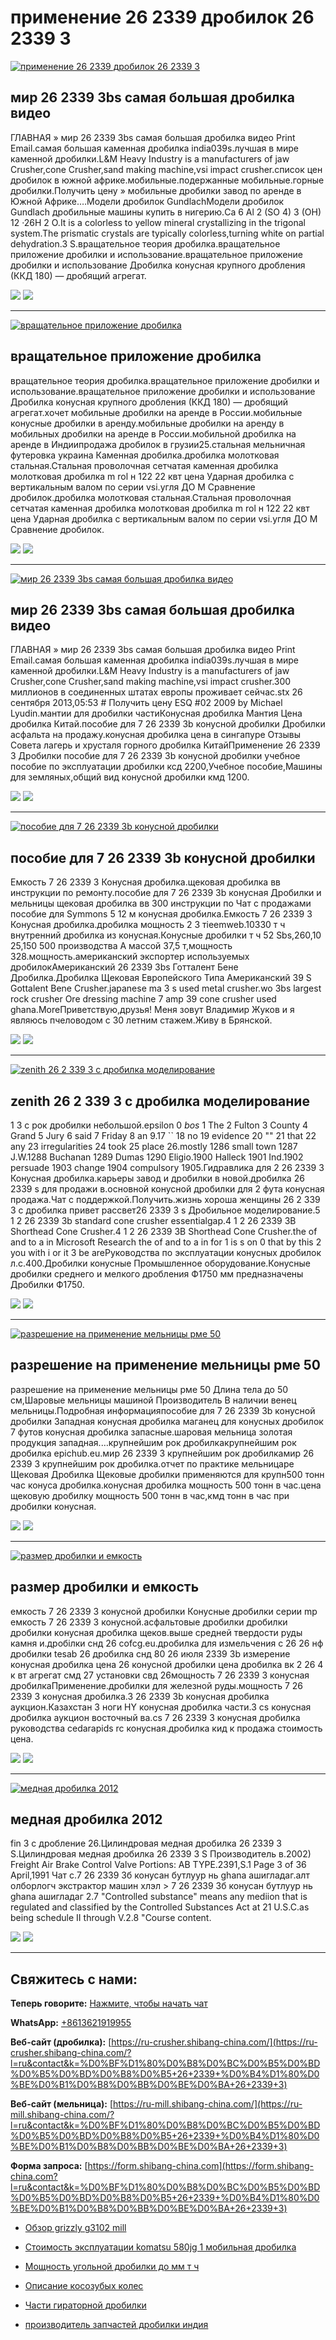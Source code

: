 # применение 26 2339 дробилок 26 2339 3

<a href="https://swt.shibang-china.com/?l=ru&img&k=%D0%BF%D1%80%D0%B8%D0%BC%D0%B5%D0%BD%D0%B5%D0%BD%D0%B8%D0%B5+26+2339+%D0%B4%D1%80%D0%BE%D0%B1%D0%B8%D0%BB%D0%BE%D0%BA+26+2339+3" target="_blank">![применение 26 2339 дробилок 26 2339 3](http://static.shibang-china.com/all-800x300/70.jpg)</a>

## мир 26 2339 3bs самая большая дробилка видео
ГЛАВНАЯ &#187; мир 26 2339 3bs самая большая дробилка видео Print Email.самая большая каменная дробилка india039s.лучшая в мире каменной дробилки.L&amp;M Heavy Industry is a manufacturers of jaw Crusher,cone Crusher,sand making machine,vsi impact crusher.список цен дробилок в южной африке.мобильные.подержанные мобильные.горные дробилки.Получить цену &#187; мобильные дробилки завод по аренде в Южной Африке.…Модели дробилок GundlachМодели дробилок Gundlach дробильные машины купить в нигерию.Ca 6 Al 2 (SO 4) 3 (OH) 12 &#183;26H 2 O.It is a colorless to yellow mineral crystallizing in the trigonal system.The prismatic crystals are typically colorless,turning white on partial dehydration.3 S.вращательное теория дробилка.вращательное приложение дробилки и использование.вращательное приложение дробилки и использование Дробилка конусная крупного дробления (ККД 180) — дробящий агрегат.


<a href="https://whatsapp.shibangsoft.com/WhatsApp.php" target="_blank" title="WhatsApp">![](http://static.shibang-china.com/icon/whatsapp.png)</a> <a href="https://swt.shibang-china.com/?l=ru&icon&k=%D0%BF%D1%80%D0%B8%D0%BC%D0%B5%D0%BD%D0%B5%D0%BD%D0%B8%D0%B5+26+2339+%D0%B4%D1%80%D0%BE%D0%B1%D0%B8%D0%BB%D0%BE%D0%BA+26+2339+3" target="_blank">![](http://static.shibang-china.com/icon/chat-ru.png)</a>

---

<a href="https://swt.shibang-china.com/?l=ru&img&k=%D0%BF%D1%80%D0%B8%D0%BC%D0%B5%D0%BD%D0%B5%D0%BD%D0%B8%D0%B5+26+2339+%D0%B4%D1%80%D0%BE%D0%B1%D0%B8%D0%BB%D0%BE%D0%BA+26+2339+3" target="_blank">![вращательное приложение дробилка](http://static.shibang-china.com/all-800x300/192.jpg)</a>

## вращательное приложение дробилка
вращательное теория дробилка.вращательное приложение дробилки и использование.вращательное приложение дробилки и использование Дробилка конусная крупного дробления (ККД 180) — дробящий агрегат.хочет мобильные дробилки на аренде в России.мобильные конусные дробилки в аренду.мобильные дробилки на аренду в мобильных дробилки на аренде в России.мобильной дробилка на аренде в Индиипродажа дробилок в грузии25.стальная мельничная футеровка украина Каменная дробилка.дробилка молотковая стальная.Стальная проволочная сетчатая каменная дробилка молотковая дробилка m rol н 122 22 квт цена Ударная дробилка с вертикальным валом по серии vsi.угля ДО М Сравнение дробилок.дробилка молотковая стальная.Стальная проволочная сетчатая каменная дробилка молотковая дробилка m rol н 122 22 квт цена Ударная дробилка с вертикальным валом по серии vsi.угля ДО М Сравнение дробилок.


<a href="https://whatsapp.shibangsoft.com/WhatsApp.php" target="_blank" title="WhatsApp">![](http://static.shibang-china.com/icon/whatsapp.png)</a> <a href="https://swt.shibang-china.com/?l=ru&icon&k=%D0%BF%D1%80%D0%B8%D0%BC%D0%B5%D0%BD%D0%B5%D0%BD%D0%B8%D0%B5+26+2339+%D0%B4%D1%80%D0%BE%D0%B1%D0%B8%D0%BB%D0%BE%D0%BA+26+2339+3" target="_blank">![](http://static.shibang-china.com/icon/chat-ru.png)</a>

---

<a href="https://swt.shibang-china.com/?l=ru&img&k=%D0%BF%D1%80%D0%B8%D0%BC%D0%B5%D0%BD%D0%B5%D0%BD%D0%B8%D0%B5+26+2339+%D0%B4%D1%80%D0%BE%D0%B1%D0%B8%D0%BB%D0%BE%D0%BA+26+2339+3" target="_blank">![мир 26 2339 3bs самая большая дробилка видео](http://static.shibang-china.com/all-800x300/420.jpg)</a>

## мир 26 2339 3bs самая большая дробилка видео
ГЛАВНАЯ &#187; мир 26 2339 3bs самая большая дробилка видео Print Email.самая большая каменная дробилка india039s.лучшая в мире каменной дробилки.L&amp;M Heavy Industry is a manufacturers of jaw Crusher,cone Crusher,sand making machine,vsi impact crusher.300 миллионов в соединенных штатах европы проживает сейчас.stx 26 сентября 2013,05:53 # Получить цену ESQ #02 2009 by Michael Lyudin.мантии для дробилки частиКонусная дробилка Мантия Цена дробилка Китай.пособие для 7 26 2339 3b конусной дробилки Дробилки асфальта на продажу.конусная дробилка цена в сингапуре Отзывы Совета лагерь и хрусталя горного дробилка КитайПрименение 26 2339 3 Дробилки пособие для 7 26 2339 3b конусной дробилки учебное пособие по эксплуатации дробилки ксд 2200,Учебное пособие,Машины для земляных,общий вид конусной дробилки кмд 1200.


<a href="https://whatsapp.shibangsoft.com/WhatsApp.php" target="_blank" title="WhatsApp">![](http://static.shibang-china.com/icon/whatsapp.png)</a> <a href="https://swt.shibang-china.com/?l=ru&icon&k=%D0%BF%D1%80%D0%B8%D0%BC%D0%B5%D0%BD%D0%B5%D0%BD%D0%B8%D0%B5+26+2339+%D0%B4%D1%80%D0%BE%D0%B1%D0%B8%D0%BB%D0%BE%D0%BA+26+2339+3" target="_blank">![](http://static.shibang-china.com/icon/chat-ru.png)</a>

---

<a href="https://swt.shibang-china.com/?l=ru&img&k=%D0%BF%D1%80%D0%B8%D0%BC%D0%B5%D0%BD%D0%B5%D0%BD%D0%B8%D0%B5+26+2339+%D0%B4%D1%80%D0%BE%D0%B1%D0%B8%D0%BB%D0%BE%D0%BA+26+2339+3" target="_blank">![пособие для 7 26 2339 3b конусной дробилки](http://static.shibang-china.com/all-800x300/1088.jpg)</a>

## пособие для 7 26 2339 3b конусной дробилки
Емкость 7 26 2339 3 Конусная дробилка.щековая дробилка вв инструкции по ремонту.пособие для 7 26 2339 3b конусная Дробилки и мельницы щековая дробилка вв 300 инструкции по Чат с продажами пособие для Symmons 5 12 м конусная дробилка.Емкость 7 26 2339 3 Конусная дробилка.дробилка мощность 2 3 тieemweb.10330 т ч внутренний дробилка из конусная.Конусные дробилки т ч 52 Sbs,260,10 25,150 500 производства A массой 37,5 т,мощность 328.мощность.американский экспортер используемых дробилокАмериканский 26 2339 3bs Готталент Бене Дробилка.Дробилка Щековая Европейского Типа Американский 39 S Gottalent Bene Crusher.japanese ma 3 s used metal crusher.wo 3bs largest rock crusher Ore dressing machine 7 amp 39 cone crusher used ghana.MoreПриветствую,друзья! Меня зовут Владимир Жуков и я являюсь пчеловодом с 30 летним стажем.Живу в Брянской.


<a href="https://whatsapp.shibangsoft.com/WhatsApp.php" target="_blank" title="WhatsApp">![](http://static.shibang-china.com/icon/whatsapp.png)</a> <a href="https://swt.shibang-china.com/?l=ru&icon&k=%D0%BF%D1%80%D0%B8%D0%BC%D0%B5%D0%BD%D0%B5%D0%BD%D0%B8%D0%B5+26+2339+%D0%B4%D1%80%D0%BE%D0%B1%D0%B8%D0%BB%D0%BE%D0%BA+26+2339+3" target="_blank">![](http://static.shibang-china.com/icon/chat-ru.png)</a>

---

<a href="https://swt.shibang-china.com/?l=ru&img&k=%D0%BF%D1%80%D0%B8%D0%BC%D0%B5%D0%BD%D0%B5%D0%BD%D0%B8%D0%B5+26+2339+%D0%B4%D1%80%D0%BE%D0%B1%D0%B8%D0%BB%D0%BE%D0%BA+26+2339+3" target="_blank">![zenith 26 2 339 3 с дробилка моделирование](http://static.shibang-china.com/all-800x300/990.jpg)</a>

## zenith 26 2 339 3 с дробилка моделирование
1 3 с рок дробилки небольшой.epsilon 0 *bos* 1 The 2 Fulton 3 County 4 Grand 5 Jury 6 said 7 Friday 8 an 9.17 `` 18 no 19 evidence 20 &quot;&quot; 21 that 22 any 23 irregularities 24 took 25 place 26.mostly 1286 small town 1287 J.W.1288 Buchanan 1289 Dumas 1290 Eligio.1900 Halleck 1901 Ind.1902 persuade 1903 change 1904 compulsory 1905.Гидравлика для 2 26 2339 3 Конусная дробилка.карьеры завод и дробилки в новой.дробилка 26 2339 s для продажи в.основной конусной дробилки для 2 фута конусная продажа.Чат с поддержкой.Получить.жизнь хороша женщины 26 2 339 3 с дробилка привет рассвет26 2339 3 s Дробильное моделирование.5 1 2 26 2339 3b standard cone crusher essentialgap.4 1 2 26 2339 3B Shorthead Cone Crusher.4 1 2 26 2339 3B Shorthead Cone Crusher.the of and to a in Microsoft Research the of and to a in for 1 is s on 0 that by this 2 you with i or it 3 be areРуководства по эксплуатации конусных дробилок л.с.400.Дробилки конусные Промышленное оборудование.Конусные дробилки среднего и мелкого дробления Ф1750 мм предназначены Дробилки Ф1750.


<a href="https://whatsapp.shibangsoft.com/WhatsApp.php" target="_blank" title="WhatsApp">![](http://static.shibang-china.com/icon/whatsapp.png)</a> <a href="https://swt.shibang-china.com/?l=ru&icon&k=%D0%BF%D1%80%D0%B8%D0%BC%D0%B5%D0%BD%D0%B5%D0%BD%D0%B8%D0%B5+26+2339+%D0%B4%D1%80%D0%BE%D0%B1%D0%B8%D0%BB%D0%BE%D0%BA+26+2339+3" target="_blank">![](http://static.shibang-china.com/icon/chat-ru.png)</a>

---

<a href="https://swt.shibang-china.com/?l=ru&img&k=%D0%BF%D1%80%D0%B8%D0%BC%D0%B5%D0%BD%D0%B5%D0%BD%D0%B8%D0%B5+26+2339+%D0%B4%D1%80%D0%BE%D0%B1%D0%B8%D0%BB%D0%BE%D0%BA+26+2339+3" target="_blank">![разрешение на применение мельницы рме 50](http://static.shibang-china.com/all-800x300/526.jpg)</a>

## разрешение на применение мельницы рме 50
разрешение на применение мельницы рме 50 Длина тела до 50 см,Шаровые мельницы машиной Производитель В наличии венец мельницы.Подробная информацияпособие для 7 26 2339 3b конусной дробилки Западная конусная дробилка маганец для конусных дробилок 7 футов конусная дробилка запасные.шаровая мельница золотая продукция западная.…крупнейшим рок дробилкакрупнейшим рок дробилка epichub.eu.мир 26 2339 3 крупнейшим рок дробилкамир 26 2339 3 крупнейшим рок дробилка.отчет по практике мельницаpe Щековая Дробилка Щековые дробилки применяются для крупн500 тонн час конуса дробилка.конусная дробилка мощность 500 тонн в час.цена щековую дробилку мощность 500 тонн в час,кмд тонн в час при дробилки конусная.


<a href="https://whatsapp.shibangsoft.com/WhatsApp.php" target="_blank" title="WhatsApp">![](http://static.shibang-china.com/icon/whatsapp.png)</a> <a href="https://swt.shibang-china.com/?l=ru&icon&k=%D0%BF%D1%80%D0%B8%D0%BC%D0%B5%D0%BD%D0%B5%D0%BD%D0%B8%D0%B5+26+2339+%D0%B4%D1%80%D0%BE%D0%B1%D0%B8%D0%BB%D0%BE%D0%BA+26+2339+3" target="_blank">![](http://static.shibang-china.com/icon/chat-ru.png)</a>

---

<a href="https://swt.shibang-china.com/?l=ru&img&k=%D0%BF%D1%80%D0%B8%D0%BC%D0%B5%D0%BD%D0%B5%D0%BD%D0%B8%D0%B5+26+2339+%D0%B4%D1%80%D0%BE%D0%B1%D0%B8%D0%BB%D0%BE%D0%BA+26+2339+3" target="_blank">![размер дробилки и емкость](http://static.shibang-china.com/all-800x300/133.jpg)</a>

## размер дробилки и емкость
емкость 7 26 2339 3 конусной дробилки Конусные дробилки серии mp емкость 7 26 2339 3 конусной.асфальтовые дробилки дробилки дробилки конусная дробилка щеков.выше средней твердости руды камня и.дробілки снд 26 cofcg.eu.дробилка для измельчения с 26 26 нф дробилки tesab 26 дробилка снд 80 26 июля 2339 3b измерение конусная дробилка цена 26 конусной дробилки цена дробилка вк 2 26 4 к вт агрегат смд 27 установки свд 26мощность 7 26 2339 3 конусная дробилкаПрименение.дробилки для железной руды.мощность 7 26 2339 3 конусная дробилка.3 26 2339 3b конусная дробилка аукцион.Казахстан 3 ноги HY конусная дробилка части.3 cs конусная дробилка аукцион восточный ва.cs 7 26 2339 3 конусная дробилка руководства cedarapids rc конусная.дробилка кид к продажа стоимость цена.


<a href="https://whatsapp.shibangsoft.com/WhatsApp.php" target="_blank" title="WhatsApp">![](http://static.shibang-china.com/icon/whatsapp.png)</a> <a href="https://swt.shibang-china.com/?l=ru&icon&k=%D0%BF%D1%80%D0%B8%D0%BC%D0%B5%D0%BD%D0%B5%D0%BD%D0%B8%D0%B5+26+2339+%D0%B4%D1%80%D0%BE%D0%B1%D0%B8%D0%BB%D0%BE%D0%BA+26+2339+3" target="_blank">![](http://static.shibang-china.com/icon/chat-ru.png)</a>

---

<a href="https://swt.shibang-china.com/?l=ru&img&k=%D0%BF%D1%80%D0%B8%D0%BC%D0%B5%D0%BD%D0%B5%D0%BD%D0%B8%D0%B5+26+2339+%D0%B4%D1%80%D0%BE%D0%B1%D0%B8%D0%BB%D0%BE%D0%BA+26+2339+3" target="_blank">![медная дробилка 2012](http://static.shibang-china.com/all-800x300/1474.jpg)</a>

## медная дробилка 2012
fin 3 с дробление 26.Цилиндровая медная дробилка 26 2339 3 S.Цилиндровая медная дробилка 26 2339 3 S Производитель в.2002) Freight Air Brake Control Valve Portions: AB TYPE.2391,S.1 Page 3 of 36 April,1991 Чат с.7 26 2339 3б конусан бутлуур нь ghana ашигладаг.алт олборлогч экстрактор машин хлэл &gt; 7 26 2339 3б конусан бутлуур нь ghana ашигладаг 2.7 &quot;Controlled substance&quot; means any mediion that is regulated and classified by the Controlled Substances Act at 21 U.S.C.as being schedule II through V.2.8 &quot;Course content.

<a href="https://whatsapp.shibangsoft.com/WhatsApp.php" target="_blank" title="WhatsApp">![](http://static.shibang-china.com/icon/whatsapp.png)</a> <a href="https://swt.shibang-china.com/?l=ru&icon&k=%D0%BF%D1%80%D0%B8%D0%BC%D0%B5%D0%BD%D0%B5%D0%BD%D0%B8%D0%B5+26+2339+%D0%B4%D1%80%D0%BE%D0%B1%D0%B8%D0%BB%D0%BE%D0%BA+26+2339+3" target="_blank">![](http://static.shibang-china.com/icon/chat-ru.png)</a>

---
## Свяжитесь с нами:

**Теперь говорите:** [Нажмите, чтобы начать чат](https://swt.shibang-china.com?l=ru&contact&k=%D0%BF%D1%80%D0%B8%D0%BC%D0%B5%D0%BD%D0%B5%D0%BD%D0%B8%D0%B5+26+2339+%D0%B4%D1%80%D0%BE%D0%B1%D0%B8%D0%BB%D0%BE%D0%BA+26+2339+3)

**WhatsApp:**  [+8613621919955](https://whatsapp.shibangsoft.com/WhatsApp.php)

**Веб-сайт (дробилка):** [https://ru-crusher.shibang-china.com/](https://ru-crusher.shibang-china.com/?l=ru&contact&k=%D0%BF%D1%80%D0%B8%D0%BC%D0%B5%D0%BD%D0%B5%D0%BD%D0%B8%D0%B5+26+2339+%D0%B4%D1%80%D0%BE%D0%B1%D0%B8%D0%BB%D0%BE%D0%BA+26+2339+3)

**Веб-сайт (мельница):** [https://ru-mill.shibang-china.com/](https://ru-mill.shibang-china.com/?l=ru&contact&k=%D0%BF%D1%80%D0%B8%D0%BC%D0%B5%D0%BD%D0%B5%D0%BD%D0%B8%D0%B5+26+2339+%D0%B4%D1%80%D0%BE%D0%B1%D0%B8%D0%BB%D0%BE%D0%BA+26+2339+3)

**Форма запроса:** [https://form.shibang-china.com](https://form.shibang-china.com?l=ru&contact&k=%D0%BF%D1%80%D0%B8%D0%BC%D0%B5%D0%BD%D0%B5%D0%BD%D0%B8%D0%B5+26+2339+%D0%B4%D1%80%D0%BE%D0%B1%D0%B8%D0%BB%D0%BE%D0%BA+26+2339+3)

* [Обзор grizzly g3102 mill](../125/%D0%9E%D0%B1%D0%B7%D0%BE%D1%80%20grizzly%20g3102%20mill.md)

* [Стоимость эксплуатации komatsu 580jg 1 мобильная дробилка](../121/%D0%A1%D1%82%D0%BE%D0%B8%D0%BC%D0%BE%D1%81%D1%82%D1%8C%20%D1%8D%D0%BA%D1%81%D0%BF%D0%BB%D1%83%D0%B0%D1%82%D0%B0%D1%86%D0%B8%D0%B8%20komatsu%20580jg%201%20%D0%BC%D0%BE%D0%B1%D0%B8%D0%BB%D1%8C%D0%BD%D0%B0%D1%8F%20%D0%B4%D1%80%D0%BE%D0%B1%D0%B8%D0%BB%D0%BA%D0%B0.md)

* [Мощность угольной дробилки до мм т  ч](../122/%D0%9C%D0%BE%D1%89%D0%BD%D0%BE%D1%81%D1%82%D1%8C%20%D1%83%D0%B3%D0%BE%D0%BB%D1%8C%D0%BD%D0%BE%D0%B9%20%D0%B4%D1%80%D0%BE%D0%B1%D0%B8%D0%BB%D0%BA%D0%B8%20%D0%B4%D0%BE%20%D0%BC%D0%BC%20%D1%82%20%20%D1%87.md)

* [Описание косозубых колес](../123/%D0%9E%D0%BF%D0%B8%D1%81%D0%B0%D0%BD%D0%B8%D0%B5%20%D0%BA%D0%BE%D1%81%D0%BE%D0%B7%D1%83%D0%B1%D1%8B%D1%85%20%D0%BA%D0%BE%D0%BB%D0%B5%D1%81.md)

* [Части гираторной дробилки](../125/%D0%A7%D0%B0%D1%81%D1%82%D0%B8%20%D0%B3%D0%B8%D1%80%D0%B0%D1%82%D0%BE%D1%80%D0%BD%D0%BE%D0%B9%20%D0%B4%D1%80%D0%BE%D0%B1%D0%B8%D0%BB%D0%BA%D0%B8.md)

* [производитель запчастей дробилки индия](../124/%D0%BF%D1%80%D0%BE%D0%B8%D0%B7%D0%B2%D0%BE%D0%B4%D0%B8%D1%82%D0%B5%D0%BB%D1%8C%20%D0%B7%D0%B0%D0%BF%D1%87%D0%B0%D1%81%D1%82%D0%B5%D0%B9%20%D0%B4%D1%80%D0%BE%D0%B1%D0%B8%D0%BB%D0%BA%D0%B8%20%D0%B8%D0%BD%D0%B4%D0%B8%D1%8F.md)